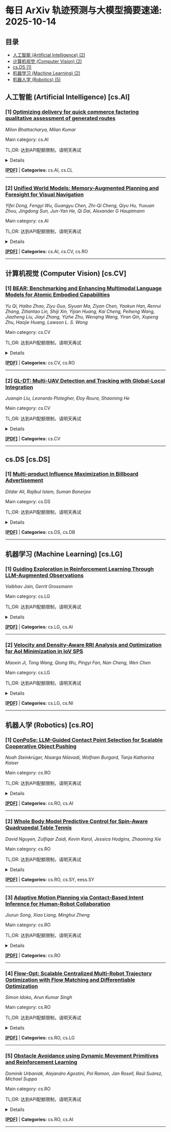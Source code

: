 # 每日 ArXiv 轨迹预测与大模型摘要速递: 2025-10-14

## 目录

- [人工智能 (Artificial Intelligence) (2)](#cs-ai)
- [计算机视觉 (Computer Vision) (2)](#cs-cv)
- [cs.DS (1)](#cs-ds)
- [机器学习 (Machine Learning) (2)](#cs-lg)
- [机器人学 (Robotics) (5)](#cs-ro)

## 人工智能 (Artificial Intelligence) [cs.AI]
### [1] [Optimizing delivery for quick commerce factoring qualitative assessment of generated routes](https://arxiv.org/abs/2510.08671)
*Milon Bhattacharya, Milan Kumar*

Main category: cs.AI

TL;DR: 达到API配额限制，请明天再试


<details>
  <summary>Details</summary>
Motivation: Error: API quota exceeded

Method: Error: API quota exceeded

Result: Error: API quota exceeded

Conclusion: 请联系管理员或等待明天API配额重置。

Abstract: Indias e-commerce market is projected to grow rapidly, with last-mile delivery accounting for nearly half of operational expenses. Although vehicle routing problem (VRP) based solvers are widely used for delivery planning, their effectiveness in real-world scenarios is limited due to unstructured addresses, incomplete maps, and computational constraints in distance estimation. This study proposes a framework that employs large language models (LLMs) to critique VRP-generated routes against policy-based criteria, allowing logistics operators to evaluate and prioritise more efficient delivery plans. As a illustration of our approach we generate, annotate and evaluated 400 cases using large language models. Our study found that open-source LLMs identified routing issues with 79% accuracy, while proprietary reasoning models achieved reach upto 86%. The results demonstrate that LLM-based evaluation of VRP-generated routes can be an effective and scalable layer of evaluation which goes beyond beyond conventional distance and time based metrics. This has implications for improving cost efficiency, delivery reliability, and sustainability in last-mile logistics, especially for developing countries like India.

</details>

[**[PDF]**](https://arxiv.org/pdf/2510.08671) | **Categories:** cs.AI, cs.CL

---

### [2] [Unified World Models: Memory-Augmented Planning and Foresight for Visual Navigation](https://arxiv.org/abs/2510.08713)
*Yifei Dong, Fengyi Wu, Guangyu Chen, Zhi-Qi Cheng, Qiyu Hu, Yuxuan Zhou, Jingdong Sun, Jun-Yan He, Qi Dai, Alexander G Hauptmann*

Main category: cs.AI

TL;DR: 达到API配额限制，请明天再试


<details>
  <summary>Details</summary>
Motivation: Error: API quota exceeded

Method: Error: API quota exceeded

Result: Error: API quota exceeded

Conclusion: 请联系管理员或等待明天API配额重置。

Abstract: Enabling embodied agents to effectively imagine future states is critical for robust and generalizable visual navigation. Current state-of-the-art approaches, however, adopt modular architectures that separate navigation planning from visual world modeling, leading to state-action misalignment and limited adaptability in novel or dynamic scenarios. To overcome this fundamental limitation, we propose UniWM, a unified, memory-augmented world model integrating egocentric visual foresight and planning within a single multimodal autoregressive backbone. Unlike modular frameworks, UniWM explicitly grounds action decisions in visually imagined outcomes, ensuring tight alignment between prediction and control. A hierarchical memory mechanism further integrates detailed short-term perceptual cues with longer-term trajectory context, enabling stable, coherent reasoning over extended horizons. Extensive experiments across four challenging benchmarks (Go Stanford, ReCon, SCAND, HuRoN) demonstrate that UniWM substantially improves navigation success rates by up to 30%, significantly reduces trajectory errors compared to strong baselines, and exhibits impressive zero-shot generalization on the unseen TartanDrive dataset. These results highlight UniWM as a principled step toward unified, imagination-driven embodied navigation.

</details>

[**[PDF]**](https://arxiv.org/pdf/2510.08713) | **Categories:** cs.AI, cs.CV, cs.RO

---


## 计算机视觉 (Computer Vision) [cs.CV]
### [1] [BEAR: Benchmarking and Enhancing Multimodal Language Models for Atomic Embodied Capabilities](https://arxiv.org/abs/2510.08759)
*Yu Qi, Haibo Zhao, Ziyu Guo, Siyuan Ma, Ziyan Chen, Yaokun Han, Renrui Zhang, Zitiantao Lin, Shiji Xin, Yijian Huang, Kai Cheng, Peiheng Wang, Jiazheng Liu, Jiayi Zhang, Yizhe Zhu, Wenqing Wang, Yiran Qin, Xupeng Zhu, Haojie Huang, Lawson L. S. Wong*

Main category: cs.CV

TL;DR: 达到API配额限制，请明天再试


<details>
  <summary>Details</summary>
Motivation: Error: API quota exceeded

Method: Error: API quota exceeded

Result: Error: API quota exceeded

Conclusion: 请联系管理员或等待明天API配额重置。

Abstract: Embodied capabilities refer to a suite of fundamental abilities for an agent to perceive, comprehend, and interact with the physical world. While multimodal large language models (MLLMs) show promise as embodied agents, a thorough and systematic evaluation of their embodied capabilities remains underexplored, as existing benchmarks primarily focus on specific domains such as planning or spatial understanding. To bridge this gap, we introduce BEAR, a comprehensive and fine-grained benchmark that evaluates MLLMs on atomic embodied capabilities. BEAR comprises 4,469 interleaved image-video-text entries across 14 domains in 6 categories, including tasks from low-level pointing, trajectory understanding, spatial reasoning, to high-level planning. Extensive evaluation results of 20 representative MLLMs reveal their persistent limitations across all domains of embodied capabilities. To tackle the shortfall, we propose BEAR-Agent, a multimodal conversable agent that integrates pretrained vision models to strengthen MLLM perception, 3D understanding, and planning capabilities. It substantially enhances MLLM performance across diverse embodied capabilities on BEAR, yielding a 9.12% absolute gain and a relative improvement of 17.5% on GPT-5. Furthermore, our experiments indicate that improving MLLM embodied capabilities can benefit embodied tasks in simulated environments. Project website: https://bear-official66.github.io/

</details>

[**[PDF]**](https://arxiv.org/pdf/2510.08759) | **Categories:** cs.CV, cs.RO

---

### [2] [GL-DT: Multi-UAV Detection and Tracking with Global-Local Integration](https://arxiv.org/abs/2510.09092)
*Juanqin Liu, Leonardo Plotegher, Eloy Roura, Shaoming He*

Main category: cs.CV

TL;DR: 达到API配额限制，请明天再试


<details>
  <summary>Details</summary>
Motivation: Error: API quota exceeded

Method: Error: API quota exceeded

Result: Error: API quota exceeded

Conclusion: 请联系管理员或等待明天API配额重置。

Abstract: The extensive application of unmanned aerial vehicles (UAVs) in military reconnaissance, environmental monitoring, and related domains has created an urgent need for accurate and efficient multi-object tracking (MOT) technologies, which are also essential for UAV situational awareness. However, complex backgrounds, small-scale targets, and frequent occlusions and interactions continue to challenge existing methods in terms of detection accuracy and trajectory continuity. To address these issues, this paper proposes the Global-Local Detection and Tracking (GL-DT) framework. It employs a Spatio-Temporal Feature Fusion (STFF) module to jointly model motion and appearance features, combined with a global-local collaborative detection strategy, effectively enhancing small-target detection. Building upon this, the JPTrack tracking algorithm is introduced to mitigate common issues such as ID switches and trajectory fragmentation. Experimental results demonstrate that the proposed approach significantly improves the continuity and stability of MOT while maintaining real-time performance, providing strong support for the advancement of UAV detection and tracking technologies.

</details>

[**[PDF]**](https://arxiv.org/pdf/2510.09092) | **Categories:** cs.CV

---


## cs.DS [cs.DS]
### [1] [Multi-product Influence Maximization in Billboard Advertisement](https://arxiv.org/abs/2510.09050)
*Dildar Ali, Rajibul Islam, Suman Banerjee*

Main category: cs.DS

TL;DR: 达到API配额限制，请明天再试


<details>
  <summary>Details</summary>
Motivation: Error: API quota exceeded

Method: Error: API quota exceeded

Result: Error: API quota exceeded

Conclusion: 请联系管理员或等待明天API配额重置。

Abstract: Billboard Advertisement has emerged as an effective out-of-home advertisement technique where the goal is to select a limited number of slots and play advertisement content over there with the hope that this will be observed by many people, and effectively, a significant number of them will be influenced towards the brand. Given a trajectory and a billboard database and a positive integer $k$, how can we select $k$ highly influential slots to maximize influence? In this paper, we study a variant of this problem where a commercial house wants to make a promotion of multiple products, and there is an influence demand for each product. We have studied two variants of the problem. In the first variant, our goal is to select $k$ slots such that the respective influence demand of each product is satisfied. In the other variant of the problem, we are given with $\ell$ integers $k_1,k_2, \ldots, k_{\ell}$, the goal here is to search for $\ell$ many set of slots $S_1, S_2, \ldots, S_{\ell}$ such that for all $i \in [\ell]$, $|S_{i}| \leq k_i$ and for all $i \neq j$, $S_i \cap S_j=\emptyset$ and the influence demand of each of the products gets satisfied. We model the first variant of the problem as a multi-submodular cover problem and the second variant as its generalization. For solving the first variant, we adopt the bi-criteria approximation algorithm, and for the other variant, we propose a sampling-based approximation algorithm. Extensive experiments with real-world trajectory and billboard datasets highlight the effectiveness and efficiency of the proposed solution approach.

</details>

[**[PDF]**](https://arxiv.org/pdf/2510.09050) | **Categories:** cs.DS, cs.DB

---


## 机器学习 (Machine Learning) [cs.LG]
### [1] [Guiding Exploration in Reinforcement Learning Through LLM-Augmented Observations](https://arxiv.org/abs/2510.08779)
*Vaibhav Jain, Gerrit Grossmann*

Main category: cs.LG

TL;DR: 达到API配额限制，请明天再试


<details>
  <summary>Details</summary>
Motivation: Error: API quota exceeded

Method: Error: API quota exceeded

Result: Error: API quota exceeded

Conclusion: 请联系管理员或等待明天API配额重置。

Abstract: Reinforcement Learning (RL) agents often struggle in sparse-reward environments where traditional exploration strategies fail to discover effective action sequences. Large Language Models (LLMs) possess procedural knowledge and reasoning capabilities from text pretraining that could guide RL exploration, but existing approaches create rigid dependencies where RL policies must follow LLM suggestions or incorporate them directly into reward functions. We propose a framework that provides LLM-generated action recommendations through augmented observation spaces, allowing RL agents to learn when to follow or ignore this guidance. Our method leverages LLMs' world knowledge and reasoning abilities while maintaining flexibility through soft constraints. We evaluate our approach on three BabyAI environments of increasing complexity and show that the benefits of LLM guidance scale with task difficulty. In the most challenging environment, we achieve 71% relative improvement in final success rates over baseline. The approach provides substantial sample efficiency gains, with agents reaching performance thresholds up to 9 times faster, and requires no modifications to existing RL algorithms. Our results demonstrate an effective method for leveraging LLM planning capabilities to accelerate RL training in challenging environments.

</details>

[**[PDF]**](https://arxiv.org/pdf/2510.08779) | **Categories:** cs.LG, cs.AI

---

### [2] [Velocity and Density-Aware RRI Analysis and Optimization for AoI Minimization in IoV SPS](https://arxiv.org/abs/2510.08911)
*Maoxin Ji, Tong Wang, Qiong Wu, Pingyi Fan, Nan Cheng, Wen Chen*

Main category: cs.LG

TL;DR: 达到API配额限制，请明天再试


<details>
  <summary>Details</summary>
Motivation: Error: API quota exceeded

Method: Error: API quota exceeded

Result: Error: API quota exceeded

Conclusion: 请联系管理员或等待明天API配额重置。

Abstract: Addressing the problem of Age of Information (AoI) deterioration caused by packet collisions and vehicle speed-related channel uncertainties in Semi-Persistent Scheduling (SPS) for the Internet of Vehicles (IoV), this letter proposes an optimization approach based on Large Language Models (LLM) and Deep Deterministic Policy Gradient (DDPG). First, an AoI calculation model influenced by vehicle speed, vehicle density, and Resource Reservation Interval (RRI) is established, followed by the design of a dual-path optimization scheme. The DDPG is guided by the state space and reward function, while the LLM leverages contextual learning to generate optimal parameter configurations. Experimental results demonstrate that LLM can significantly reduce AoI after accumulating a small number of exemplars without requiring model training, whereas the DDPG method achieves more stable performance after training.

</details>

[**[PDF]**](https://arxiv.org/pdf/2510.08911) | **Categories:** cs.LG, cs.NI

---


## 机器人学 (Robotics) [cs.RO]
### [1] [ConPoSe: LLM-Guided Contact Point Selection for Scalable Cooperative Object Pushing](https://arxiv.org/abs/2510.08705)
*Noah Steinkrüger, Nisarga Nilavadi, Wolfram Burgard, Tanja Katharina Kaiser*

Main category: cs.RO

TL;DR: 达到API配额限制，请明天再试


<details>
  <summary>Details</summary>
Motivation: Error: API quota exceeded

Method: Error: API quota exceeded

Result: Error: API quota exceeded

Conclusion: 请联系管理员或等待明天API配额重置。

Abstract: Object transportation in cluttered environments is a fundamental task in various domains, including domestic service and warehouse logistics. In cooperative object transport, multiple robots must coordinate to move objects that are too large for a single robot. One transport strategy is pushing, which only requires simple robots. However, careful selection of robot-object contact points is necessary to push the object along a preplanned path. Although this selection can be solved analytically, the solution space grows combinatorially with the number of robots and object size, limiting scalability. Inspired by how humans rely on common-sense reasoning for cooperative transport, we propose combining the reasoning capabilities of Large Language Models with local search to select suitable contact points. Our LLM-guided local search method for contact point selection, ConPoSe, successfully selects contact points for a variety of shapes, including cuboids, cylinders, and T-shapes. We demonstrate that ConPoSe scales better with the number of robots and object size than the analytical approach, and also outperforms pure LLM-based selection.

</details>

[**[PDF]**](https://arxiv.org/pdf/2510.08705) | **Categories:** cs.RO, cs.AI

---

### [2] [Whole Body Model Predictive Control for Spin-Aware Quadrupedal Table Tennis](https://arxiv.org/abs/2510.08754)
*David Nguyen, Zulfiqar Zaidi, Kevin Karol, Jessica Hodgins, Zhaoming Xie*

Main category: cs.RO

TL;DR: 达到API配额限制，请明天再试


<details>
  <summary>Details</summary>
Motivation: Error: API quota exceeded

Method: Error: API quota exceeded

Result: Error: API quota exceeded

Conclusion: 请联系管理员或等待明天API配额重置。

Abstract: Developing table tennis robots that mirror human speed, accuracy, and ability to predict and respond to the full range of ball spins remains a significant challenge for legged robots. To demonstrate these capabilities we present a system to play dynamic table tennis for quadrupedal robots that integrates high speed perception, trajectory prediction, and agile control. Our system uses external cameras for high-speed ball localization, physical models with learned residuals to infer spin and predict trajectories, and a novel model predictive control (MPC) formulation for agile full-body control. Notably, a continuous set of stroke strategies emerge automatically from different ball return objectives using this control paradigm. We demonstrate our system in the real world on a Spot quadruped, evaluate accuracy of each system component, and exhibit coordination through the system's ability to aim and return balls with varying spin types. As a further demonstration, the system is able to rally with human players.

</details>

[**[PDF]**](https://arxiv.org/pdf/2510.08754) | **Categories:** cs.RO, cs.SY, eess.SY

---

### [3] [Adaptive Motion Planning via Contact-Based Intent Inference for Human-Robot Collaboration](https://arxiv.org/abs/2510.08811)
*Jiurun Song, Xiao Liang, Minghui Zheng*

Main category: cs.RO

TL;DR: 达到API配额限制，请明天再试


<details>
  <summary>Details</summary>
Motivation: Error: API quota exceeded

Method: Error: API quota exceeded

Result: Error: API quota exceeded

Conclusion: 请联系管理员或等待明天API配额重置。

Abstract: Human-robot collaboration (HRC) requires robots to adapt their motions to human intent to ensure safe and efficient cooperation in shared spaces. Although large language models (LLMs) provide high-level reasoning for inferring human intent, their application to reliable motion planning in HRC remains challenging. Physical human-robot interaction (pHRI) is intuitive but often relies on continuous kinesthetic guidance, which imposes burdens on operators. To address these challenges, a contact-informed adaptive motion-planning framework is introduced to infer human intent directly from physical contact and employ the inferred intent for online motion correction in HRC. First, an optimization-based force estimation method is proposed to infer human-intended contact forces and locations from joint torque measurements and a robot dynamics model, thereby reducing cost and installation complexity while enabling whole-body sensitivity. Then, a torque-based contact detection mechanism with link-level localization is introduced to reduce the optimization search space and to enable real-time estimation. Subsequently, a contact-informed adaptive motion planner is developed to infer human intent from contacts and to replan robot motion online, while maintaining smoothness and adapting to human corrections. Finally, experiments on a 7-DOF manipulator are conducted to demonstrate the accuracy of the proposed force estimation method and the effectiveness of the contact-informed adaptive motion planner under perception uncertainty in HRC.

</details>

[**[PDF]**](https://arxiv.org/pdf/2510.08811) | **Categories:** cs.RO

---

### [4] [Flow-Opt: Scalable Centralized Multi-Robot Trajectory Optimization with Flow Matching and Differentiable Optimization](https://arxiv.org/abs/2510.09204)
*Simon Idoko, Arun Kumar Singh*

Main category: cs.RO

TL;DR: 达到API配额限制，请明天再试


<details>
  <summary>Details</summary>
Motivation: Error: API quota exceeded

Method: Error: API quota exceeded

Result: Error: API quota exceeded

Conclusion: 请联系管理员或等待明天API配额重置。

Abstract: Centralized trajectory optimization in the joint space of multiple robots allows access to a larger feasible space that can result in smoother trajectories, especially while planning in tight spaces. Unfortunately, it is often computationally intractable beyond a very small swarm size. In this paper, we propose Flow-Opt, a learning-based approach towards improving the computational tractability of centralized multi-robot trajectory optimization. Specifically, we reduce the problem to first learning a generative model to sample different candidate trajectories and then using a learned Safety-Filter(SF) to ensure fast inference-time constraint satisfaction. We propose a flow-matching model with a diffusion transformer (DiT) augmented with permutation invariant robot position and map encoders as the generative model. We develop a custom solver for our SF and equip it with a neural network that predicts context-specific initialization. The initialization network is trained in a self-supervised manner, taking advantage of the differentiability of the SF solver. We advance the state-of-the-art in the following respects. First, we show that we can generate trajectories of tens of robots in cluttered environments in a few tens of milliseconds. This is several times faster than existing centralized optimization approaches. Moreover, our approach also generates smoother trajectories orders of magnitude faster than competing baselines based on diffusion models. Second, each component of our approach can be batched, allowing us to solve a few tens of problem instances in a fraction of a second. We believe this is a first such result; no existing approach provides such capabilities. Finally, our approach can generate a diverse set of trajectories between a given set of start and goal locations, which can capture different collision-avoidance behaviors.

</details>

[**[PDF]**](https://arxiv.org/pdf/2510.09204) | **Categories:** cs.RO, cs.LG

---

### [5] [Obstacle Avoidance using Dynamic Movement Primitives and Reinforcement Learning](https://arxiv.org/abs/2510.09254)
*Dominik Urbaniak, Alejandro Agostini, Pol Ramon, Jan Rosell, Raúl Suárez, Michael Suppa*

Main category: cs.RO

TL;DR: 达到API配额限制，请明天再试


<details>
  <summary>Details</summary>
Motivation: Error: API quota exceeded

Method: Error: API quota exceeded

Result: Error: API quota exceeded

Conclusion: 请联系管理员或等待明天API配额重置。

Abstract: Learning-based motion planning can quickly generate near-optimal trajectories. However, it often requires either large training datasets or costly collection of human demonstrations. This work proposes an alternative approach that quickly generates smooth, near-optimal collision-free 3D Cartesian trajectories from a single artificial demonstration. The demonstration is encoded as a Dynamic Movement Primitive (DMP) and iteratively reshaped using policy-based reinforcement learning to create a diverse trajectory dataset for varying obstacle configurations. This dataset is used to train a neural network that takes as inputs the task parameters describing the obstacle dimensions and location, derived automatically from a point cloud, and outputs the DMP parameters that generate the trajectory. The approach is validated in simulation and real-robot experiments, outperforming a RRT-Connect baseline in terms of computation and execution time, as well as trajectory length, while supporting multi-modal trajectory generation for different obstacle geometries and end-effector dimensions. Videos and the implementation code are available at https://github.com/DominikUrbaniak/obst-avoid-dmp-pi2.

</details>

[**[PDF]**](https://arxiv.org/pdf/2510.09254) | **Categories:** cs.RO, cs.AI

---
